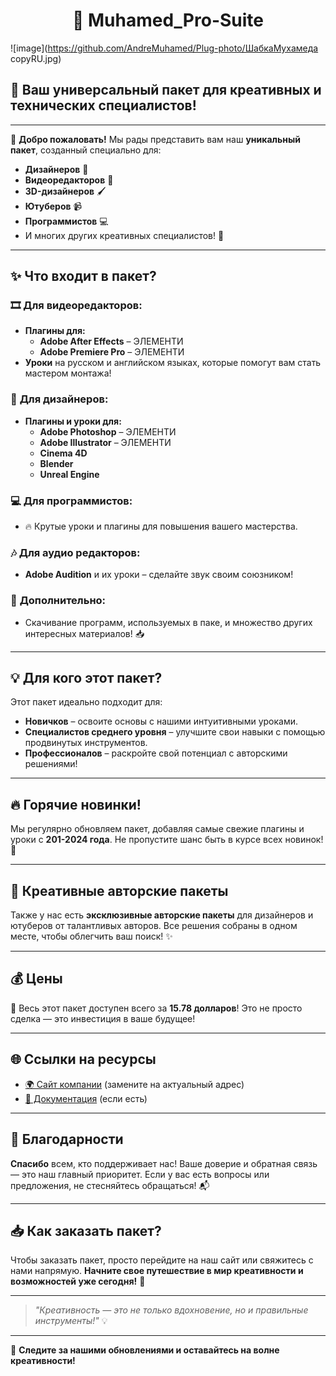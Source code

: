 <h1 align="center"> 🎨 Muhamed_Pro-Suite </h1>

![image](https://github.com/AndreMuhamed/Plug-photo/ШабкаМухамеда copyRU.jpg)

## 🌟 Ваш универсальный пакет для креативных и технических специалистов!

---

👋 **Добро пожаловать!** Мы рады представить вам наш **уникальный пакет**, созданный специально для:
- **Дизайнеров** 🎨
- **Видеоредакторов** 🎥
- **3D-дизайнеров** 🖌️
- **Ютуберов** 📹
- **Программистов** 💻
- И многих других креативных специалистов! 🚀

---

## ✨ **Что входит в пакет?**

### 🎞️ **Для видеоредакторов:**
- **Плагины для:**
  - **Adobe After Effects** – ЭЛЕМЕНТИ
  - **Adobe Premiere Pro** – ЭЛЕМЕНТИ
- **Уроки** на русском и английском языках, которые помогут вам стать мастером монтажа!

### 🎨 **Для дизайнеров:**
- **Плагины и уроки для:**
  - **Adobe Photoshop** – ЭЛЕМЕНТИ
  - **Adobe Illustrator** – ЭЛЕМЕНТИ
  - **Cinema 4D**
  - **Blender**
  - **Unreal Engine**

### 💻 **Для программистов:**
- 🔥 Крутые уроки и плагины для повышения вашего мастерства.

### 🎶 **Для аудио редакторов:**
- **Adobe Audition** и их уроки – сделайте звук своим союзником!

### 💼 **Дополнительно:**
- Скачивание программ, используемых в паке, и множество других интересных материалов! 📥

---

## 💡 **Для кого этот пакет?**
Этот пакет идеально подходит для:
- **Новичков** – освоите основы с нашими интуитивными уроками.
- **Специалистов среднего уровня** – улучшите свои навыки с помощью продвинутых инструментов.
- **Профессионалов** – раскройте свой потенциал с авторскими решениями!

---

## 🔥 **Горячие новинки!**
Мы регулярно обновляем пакет, добавляя самые свежие плагины и уроки с **201-2024 года**. Не пропустите шанс быть в курсе всех новинок! 🌟

---

## 🎉 **Креативные авторские пакеты**
Также у нас есть **эксклюзивные авторские пакеты** для дизайнеров и ютуберов от талантливых авторов. Все решения собраны в одном месте, чтобы облегчить ваш поиск! ✨

---

## 💰 **Цены**
🤑 Весь этот пакет доступен всего за **15.78 долларов**! Это не просто сделка — это инвестиция в ваше будущее!

---

## 🌐 **Ссылки на ресурсы**
- [🌍 Сайт компании](https://yourwebsite.com) (замените на актуальный адрес)
- [📖 Документация](https://yourdocumentationlink.com) (если есть)

---

## 🙏 **Благодарности**
**Спасибо** всем, кто поддерживает нас! Ваше доверие и обратная связь — это наш главный приоритет. Если у вас есть вопросы или предложения, не стесняйтесь обращаться! 📬

---

## 📥 **Как заказать пакет?**
Чтобы заказать пакет, просто перейдите на наш сайт или свяжитесь с нами напрямую. **Начните свое путешествие в мир креативности и возможностей уже сегодня!** 🌈

---

> *"Креативность — это не только вдохновение, но и правильные инструменты!"* 💡

---

🌟 **Следите за нашими обновлениями и оставайтесь на волне креативности!**
